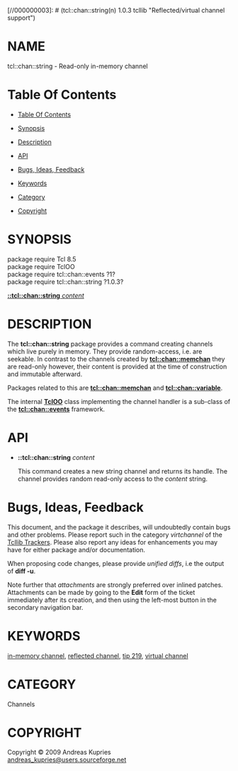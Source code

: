 
[//000000001]: # (tcl::chan::string - Reflected/virtual channel support)
[//000000002]: # (Generated from file 'tcllib_string.man' by tcllib/doctools with format 'markdown')
[//000000003]: # (tcl::chan::string(n) 1.0.3 tcllib "Reflected/virtual channel support")

# NAME

tcl::chan::string - Read-only in-memory channel

# <a name='toc'></a>Table Of Contents

  -  [Table Of Contents](#toc)

  -  [Synopsis](#synopsis)

  -  [Description](#section1)

  -  [API](#section2)

  -  [Bugs, Ideas, Feedback](#section3)

  -  [Keywords](#keywords)

  -  [Category](#category)

  -  [Copyright](#copyright)

# <a name='synopsis'></a>SYNOPSIS

package require Tcl 8.5  
package require TclOO  
package require tcl::chan::events ?1?  
package require tcl::chan::string ?1.0.3?  

[__::tcl::chan::string__ *content*](#1)  

# <a name='description'></a>DESCRIPTION

The __tcl::chan::string__ package provides a command creating channels which
live purely in memory. They provide random-access, i.e. are seekable. In
contrast to the channels created by __[tcl::chan::memchan](tcllib_memchan.md)__
they are read-only however, their content is provided at the time of
construction and immutable afterward.

Packages related to this are __[tcl::chan::memchan](tcllib_memchan.md)__ and
__[tcl::chan::variable](tcllib_variable.md)__.

The internal __[TclOO](../../../../index.md#tcloo)__ class implementing the
channel handler is a sub-class of the
__[tcl::chan::events](../virtchannel_core/events.md)__ framework.

# <a name='section2'></a>API

  - <a name='1'></a>__::tcl::chan::string__ *content*

    This command creates a new string channel and returns its handle. The
    channel provides random read-only access to the *content* string.

# <a name='section3'></a>Bugs, Ideas, Feedback

This document, and the package it describes, will undoubtedly contain bugs and
other problems. Please report such in the category *virtchannel* of the [Tcllib
Trackers](http://core.tcl.tk/tcllib/reportlist). Please also report any ideas
for enhancements you may have for either package and/or documentation.

When proposing code changes, please provide *unified diffs*, i.e the output of
__diff -u__.

Note further that *attachments* are strongly preferred over inlined patches.
Attachments can be made by going to the __Edit__ form of the ticket immediately
after its creation, and then using the left-most button in the secondary
navigation bar.

# <a name='keywords'></a>KEYWORDS

[in-memory channel](../../../../index.md#in_memory_channel), [reflected
channel](../../../../index.md#reflected_channel), [tip
219](../../../../index.md#tip_219), [virtual
channel](../../../../index.md#virtual_channel)

# <a name='category'></a>CATEGORY

Channels

# <a name='copyright'></a>COPYRIGHT

Copyright &copy; 2009 Andreas Kupries <andreas_kupries@users.sourceforge.net>
